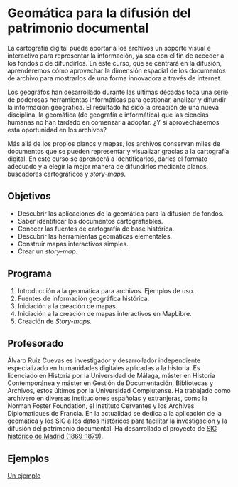 # Geomática para la difusión del patrimonio documental

<p>La cartografía digital puede aportar a los archivos un soporte visual e interactivo para representar la información, ya sea con el fin de acceder a los fondos o de difundirlos. En este curso, que se centrará en la difusión, aprenderemos cómo aprovechar la dimensión espacial de los documentos de archivo para mostrarlos de una forma innovadora a través de internet.</p>

<p>Los geográfos han desarrollado durante las últimas décadas toda una serie de poderosas herramientas informáticas para gestionar, analizar y difundir la información geográfica. El resultado ha sido la creación de una nueva disciplina, la geomática (de geografía e informática) que las ciencias humanas no han tardado en comenzar a adoptar. ¿Y si aprovechásemos esta oportunidad en los archivos?</p>

<p>Más allá de los propios planos y mapas, los archivos conservan miles de documentos que se pueden representar y visualizar gracias a la cartografía digital. En este curso se aprenderá a identificarlos, darles el formato adecuado y a elegir la mejor manera de difundirlos mediante planos, buscadores cartográficos y <i>story-maps</i>.</p>

## Objetivos

<ul>
    <li>Descubrir las aplicaciones de la geomática para la difusión de fondos.</li>
    <li>Saber identificar los documentos cartografiables.</li>
    <li>Conocer las fuentes de cartografía de base histórica.</li>
    <li>Descubrir las herramientas geomáticas elementales.</li>
    <li>Construir mapas interactivos simples.</li>
    <li>Crear un <i>story-map</i>.</li>
</ul>

## Programa

 <ol>
    <li>Introducción a la geomática para archivos. Ejemplos de uso.</li>
    <li>Fuentes de información geográfica histórica.</li>
    <li>Iniciación a la creación de mapas.</li>
    <li>Iniciación a la creación de mapas interactivos en MapLibre.</li>
    <li>Creación de <i>Story-maps.</i></li>
</ol>

## Profesorado

<p>Álvaro Ruiz Cuevas es investigador y desarrollador independiente especializado en humanidades digitales aplicadas a la historia. Es licenciado en Historia por la Universidad de Málaga, máster en Historia Contemporánea y máster en Gestión de Documentación, Bibliotecas y Archivos, estos últimos por la Universidad Complutense. Ha trabajado como archivero en diversas instituciones españolas y extranjeras, como la Norman Foster Foundation, el Instituto Cervantes y los Archives Diplomatiques de Francia. En la actualidad se dedica a la aplicación de la geomática y los SIG a los datos históricos para facilitar la investigación y la difusión del patrimonio documental. Ha desarrollado el proyecto de <a href="https://madridxix.es">SIG histórico de Madrid (1869-1879)</a>.</p>

## Ejemplos

<a href="https://alvaroruc.github.io/Geomatica-para-archivos/slider.html">Un ejemplo</a>